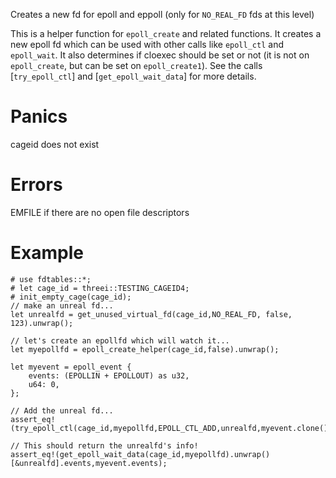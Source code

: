 Creates a new fd for epoll and eppoll (only for `NO_REAL_FD` fds at this level)

This is a helper function for `epoll_create` and related functions.  It creates 
a new epoll fd which can be used with other calls like `epoll_ctl` and 
`epoll_wait`.  It also determines if cloexec should be set or not (it is not
on `epoll_create`, but can be set on `epoll_create1`).   See the calls 
[`try_epoll_ctl`] and [`get_epoll_wait_data`] for more details.


# Panics
  cageid does not exist

# Errors
  EMFILE if there are no open file descriptors

# Example
```
# use fdtables::*;
# let cage_id = threei::TESTING_CAGEID4;
# init_empty_cage(cage_id);
// make an unreal fd...
let unrealfd = get_unused_virtual_fd(cage_id,NO_REAL_FD, false, 123).unwrap();

// let's create an epollfd which will watch it...
let myepollfd = epoll_create_helper(cage_id,false).unwrap();

let myevent = epoll_event {
    events: (EPOLLIN + EPOLLOUT) as u32,
    u64: 0,
};

// Add the unreal fd...
assert_eq!(try_epoll_ctl(cage_id,myepollfd,EPOLL_CTL_ADD,unrealfd,myevent.clone()).unwrap(),NO_REAL_FD);

// This should return the unrealfd's info!
assert_eq!(get_epoll_wait_data(cage_id,myepollfd).unwrap()[&unrealfd].events,myevent.events);
```
